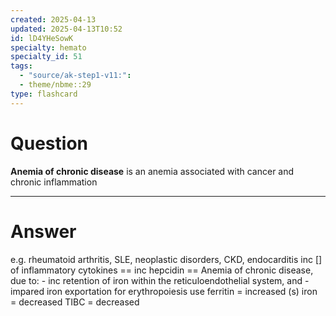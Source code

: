 ```yaml
---
created: 2025-04-13
updated: 2025-04-13T10:52
id: lD4YHeSowK
specialty: hemato
specialty_id: 51
tags:
  - "source/ak-step1-v11:": 
  - theme/nbme::29
type: flashcard
---
```


# Question
**Anemia of chronic disease** is an anemia associated with cancer and chronic inflammation

---

# Answer
e.g. rheumatoid arthritis, SLE, neoplastic disorders, CKD, endocarditis   inc [] of inflammatory cytokines == inc hepcidin == Anemia of chronic disease, due to: - inc retention of iron within the reticuloendothelial system, and - impared iron exportation for erythropoiesis use ferritin = increased (s) iron = decreased TIBC = decreased